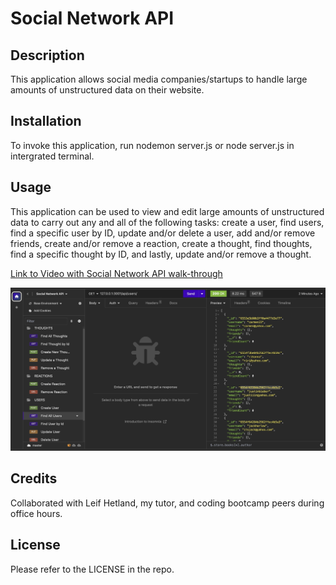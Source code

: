 # Social Network API

## Description

This application allows social media companies/startups to handle large amounts of unstructured data on their website.  

## Installation

To invoke this application, run nodemon server.js or node server.js in intergrated terminal.

## Usage

This application can be used to view and edit large amounts of unstructured data to carry out any and all of the following tasks: create a user, find users, find a specific user by ID, update and/or delete a user, add and/or remove friends, create and/or remove a reaction, create a thought, find thoughts, find a specific thought by ID, and lastly, update and/or remove a thought.

[Link to Video with Social Network API walk-through](https://youtu.be/xffCFcZaM9c)


![screenshot](./screenshot.jpg)


## Credits

Collaborated with Leif Hetland, my tutor, and coding bootcamp peers during office hours.

## License

Please refer to the LICENSE in the repo.